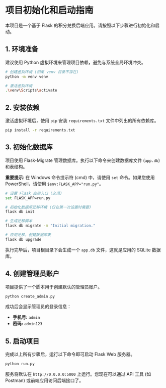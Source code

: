 # 项目初始化和启动指南

本项目是一个基于 Flask 的积分兑换后端应用。请按照以下步骤进行初始化和启动。

## 1. 环境准备

建议使用 Python 虚拟环境来管理项目依赖，避免与系统全局环境冲突。

```bash
# 创建虚拟环境 (如果 venv 目录不存在)
python -m venv venv

# 激活虚拟环境
.\venv\Scripts\activate
```

## 2. 安装依赖

激活虚拟环境后，使用 `pip` 安装 `requirements.txt` 文件中列出的所有依赖库。

```bash
pip install -r requirements.txt
```

## 3. 初始化数据库

项目使用 Flask-Migrate 管理数据库。执行以下命令来创建数据库文件 (`app.db`) 和表结构。

**重要提示**: 在 Windows 命令提示符 (cmd) 中，请使用 `set` 命令。如果您使用 PowerShell，请使用 `$env:FLASK_APP="run.py"`。

```bash
# 设置 Flask 应用入口 (必须)
set FLASK_APP=run.py

# 初始化数据库迁移环境 (仅在第一次设置时需要)
flask db init

# 生成迁移脚本
flask db migrate -m "Initial migration."

# 应用迁移，创建数据库表
flask db upgrade
```

执行完毕后，项目根目录下会生成一个 `app.db` 文件，这就是应用的 SQLite 数据库。

## 4. 创建管理员账户

项目提供了一个脚本用于创建默认的管理员账户。

```bash
python create_admin.py
```

成功后会显示管理员的登录信息：
- **手机号:** `admin`
- **密码:** `admin123`

## 5. 启动项目

完成以上所有步骤后，运行以下命令即可启动 Flask Web 服务器。

```bash
python run.py
```

服务将默认在 `http://0.0.0.0:5000` 上运行。您现在可以通过 API 工具 (如 Postman) 或前端应用访问后端接口了。
